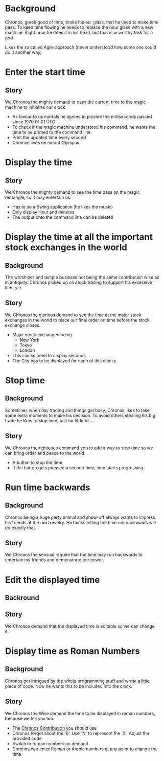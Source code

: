 # Background #

Chronos, greek good of time, broke his our glass, that he used to make time pass. To keep time flowing he needs to replace the hour glass with a new machine. Right now, he does it in his head, but that is unworthy task for a god.

Likes the so called Agile approach (never understood how some one could do it another way)

# Enter the start time #

## Story ##

We Chronos the mighty demand to pass the current time to the magic machine to initialize our clock.

* As favour to us mortals he agrees to provide the milliseconds passed since 1970 01 01 UTC
* To check if the magic machine understood his command, he wants the time to be printed to the command line.
* Print the updated time every second
* Chronos lives on mount Olympus

# Display the time #

## Story ##

We Chronos the mighty demand to see the time pass on the magic rectangle, so it may entertain us.

* Has to be a Swing application (he likes the music)
* Only display Hour and minutes
* The output onto the command line can be deleted

# Display the time at all the important stock exchanges in the world #

## Background ##

The worshiper and temple business not being the same contribution wise as in antiquity. Chronos picked up on stock trading to support his excessive lifestyle.

## Story ##

We Chronos the glorious demand to see the time at the major stock exchanges in the world to place our final order on time before the stock exchange closes.

* Major stock exchanges being
    * New York
    * Tokyo
    * London
* This clocks need to display seconds
* The City has to be displayed for each of this clocks

# Stop time #

## Background ##

Sometimes when day trading and things get busy, Chronos likes to take some extra moments to make his decision. To avoid others stealing his big trade he likes to stop time, just for little bit ...

## Story ##

We Chronos the righteous command you to add a way to stop time so we can bring order and peace to the world.

* A button to stop the time
* If the button gets pressed a second time, time starts progressing

# Run time backwards #

## Background ##

Chronos being a huge party animal and show-off always wants to impress his friends at the next revelry. He thinks letting the time run backwards will do exactly that.

## Story ##

We Chronos the sensual require that the time may run backwards to entertain my friends and demonstrate our power.

# Edit the displayed time #

## Backround ##

## Story ##

We Chronos demand that the displayed time is editable so we can change it.

# Display time as Roman Numbers #

## Background ##

Chronos got intrigued by the whole programming stuff and wrote a little piece of code. Now he wants this to be included into the clock.

## Story ##

We Chronos the Wise demand the time to be displayed in roman numbers, because we tell you too.

* The [Chronos Contribution](http://stackoverflow.com/a/12968022) you should use
* Chronos forgot about the '0'. Use 'N' to represent the '0'. Adjust the provided code
* Switch to roman numbers on demand
* Chronos can enter Roman or Arabic numbers at any point to change the time

